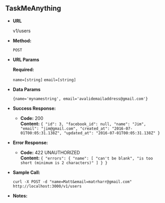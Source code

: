 **TaskMeAnything**
----

* **URL**

  v1/users

* **Method:**

  `POST`

*  **URL Params**

   **Required:**

   `name=[string]`
   `email=[string]`

* **Data Params**

  `{name='mynamestring', email='avalidemailaddress@gmail.com'}`

* **Success Response:**

  * **Code:** 200 <br />
    **Content:** `{
  "id": 3,
  "facebook_id": null,
  "name": "Jim",
  "email": "jim@gmail.com",
  "created_at": "2016-07-01T00:05:31.138Z",
  "updated_at": "2016-07-01T00:05:31.138Z"
}`

* **Error Response:**

  * **Code:** 422 UNAUTHORIZED <br />
    **Content:** `{
  "errors": {
    "name": [
      "can't be blank",
      "is too short (minimum is 2 characters)"
    ]
  }
}`

* **Sample Call:**

  `curl -X POST -d "name=Matt&email=matrharr@gmail.com" http://localhost:3000/v1/users`

* **Notes:**

